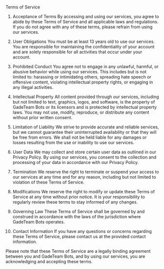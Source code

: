 Terms of Service

1. Acceptance of Terms
By accessing and using our services, you agree to abide by these Terms of Service and all applicable laws and regulations. If you do not agree with any of these terms, please refrain from using our services.

2. User Obligations
You must be at least 13 years old to use our services. You are responsible for maintaining the confidentiality of your account and are solely responsible for all activities that occur under your account.

3. Prohibited Conduct
You agree not to engage in any unlawful, harmful, or abusive behavior while using our services. This includes but is not limited to: harassing or intimidating others, spreading hate speech or offensive content, violating intellectual property rights, or engaging in any illegal activities.

4. Intellectual Property
All content provided through our services, including but not limited to text, graphics, logos, and software, is the property of GadeTeam Bots or its licensors and is protected by intellectual property laws. You may not use, modify, reproduce, or distribute any content without prior written consent.

5. Limitation of Liability
We strive to provide accurate and reliable services, but we cannot guarantee their uninterrupted availability or that they will be free from errors. We shall not be held liable for any damages or losses resulting from the use or inability to use our services.

6. User Data
We may collect and store certain user data as outlined in our Privacy Policy. By using our services, you consent to the collection and processing of your data in accordance with our Privacy Policy.

7. Termination
We reserve the right to terminate or suspend your access to our services at any time and for any reason, including but not limited to violation of these Terms of Service.

8. Modifications
We reserve the right to modify or update these Terms of Service at any time without prior notice. It is your responsibility to regularly review these terms to stay informed of any changes.

9. Governing Law
These Terms of Service shall be governed by and construed in accordance with the laws of the jurisdiction where GadeTeam Bots operates.

10. Contact Information
If you have any questions or concerns regarding these Terms of Service, please contact us at the provided contact information.

Please note that these Terms of Service are a legally binding agreement between you and GadeTeam Bots, and by using our services, you are acknowledging and accepting these terms.
